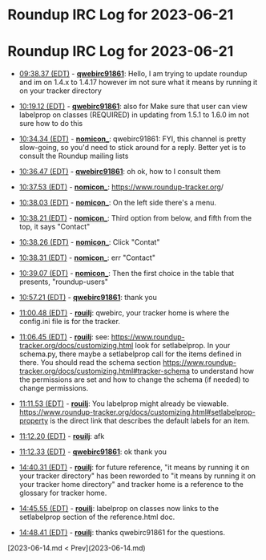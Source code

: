 # Roundup IRC Log for 2023-06-21 #
# Roundup IRC Log for 2023-06-21
* <a href="#09:38.37" id="09:38.37">09:38.37 (EDT)</a> - __[qwebirc91861](https://github.com/qwebirc91861)__: Hello, I am trying to update roundup and im on 1.4.x to 1.4.17 however im not sure what it means by running it on your tracker directory

* <a href="#10:19.12" id="10:19.12">10:19.12 (EDT)</a> - __[qwebirc91861](https://github.com/qwebirc91861)__: also for Make sure that user can view labelprop on classes (REQUIRED) in updating from 1.5.1 to 1.6.0 im not sure how to do this

* <a href="#10:34.34" id="10:34.34">10:34.34 (EDT)</a> - __[nomicon_](https://github.com/nomicon_)__: qwebirc91861: FYI, this channel is pretty slow-going, so you'd need to stick around for a reply. Better yet is to consult the Roundup mailing lists

* <a href="#10:36.47" id="10:36.47">10:36.47 (EDT)</a> - __[qwebirc91861](https://github.com/qwebirc91861)__: oh ok, how to I consult them

* <a href="#10:37.53" id="10:37.53">10:37.53 (EDT)</a> - __[nomicon_](https://github.com/nomicon_)__: <https://www.roundup-tracker.org>/
* <a href="#10:38.03" id="10:38.03">10:38.03 (EDT)</a> - __[nomicon_](https://github.com/nomicon_)__: On the left side there's a menu.
* <a href="#10:38.21" id="10:38.21">10:38.21 (EDT)</a> - __[nomicon_](https://github.com/nomicon_)__: Third option from below, and fifth from the top, it says "Contact"
* <a href="#10:38.26" id="10:38.26">10:38.26 (EDT)</a> - __[nomicon_](https://github.com/nomicon_)__: Click "Contat"

* <a href="#10:38.31" id="10:38.31">10:38.31 (EDT)</a> - __[nomicon_](https://github.com/nomicon_)__: err "Contact"
* <a href="#10:39.07" id="10:39.07">10:39.07 (EDT)</a> - __[nomicon_](https://github.com/nomicon_)__: Then the first choice in the table that presents, "roundup-users"

* <a href="#10:57.21" id="10:57.21">10:57.21 (EDT)</a> - __[qwebirc91861](https://github.com/qwebirc91861)__: thank you

* <a href="#11:00.48" id="11:00.48">11:00.48 (EDT)</a> - __[rouilj](https://github.com/rouilj)__: qwebirc, your tracker home is where the config.ini file is for the tracker.

* <a href="#11:06.45" id="11:06.45">11:06.45 (EDT)</a> - __[rouilj](https://github.com/rouilj)__: see: <https://www.roundup-tracker.org/docs/customizing.html> look for setlabelprop. In your schema.py, there maybe a setlabelprop call for the items defined in there. You should read the schema section <https://www.roundup-tracker.org/docs/customizing.html#tracker-schema> to understand how the permissions are set and how to change the schema (if needed) to change permissions.

* <a href="#11:11.53" id="11:11.53">11:11.53 (EDT)</a> - __[rouilj](https://github.com/rouilj)__: You labelprop might already be viewable. <https://www.roundup-tracker.org/docs/customizing.html#setlabelprop-property> is the direct link that describes the default labels for an item.
* <a href="#11:12.20" id="11:12.20">11:12.20 (EDT)</a> - __[rouilj](https://github.com/rouilj)__: afk
* <a href="#11:12.33" id="11:12.33">11:12.33 (EDT)</a> - __[qwebirc91861](https://github.com/qwebirc91861)__: ok thank you

* <a href="#14:40.31" id="14:40.31">14:40.31 (EDT)</a> - __[rouilj](https://github.com/rouilj)__: for future reference, "it means by running it on your tracker directory" has been reworded to "it means by running it on your tracker home directory" and tracker home is a reference to the glossary for tracker home.

* <a href="#14:45.55" id="14:45.55">14:45.55 (EDT)</a> - __[rouilj](https://github.com/rouilj)__: labelprop on classes now links to the setlabelprop section of the reference.html doc.

* <a href="#14:48.41" id="14:48.41">14:48.41 (EDT)</a> - __[rouilj](https://github.com/rouilj)__: thanks qwebirc91861 for the questions.

<div class="inpage-footer">
[2023-06-14.md < Prev](2023-06-14.md)
</div>
